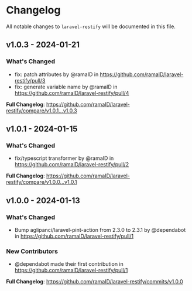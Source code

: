 # Changelog

All notable changes to `laravel-restify` will be documented in this file.

## v1.0.3 - 2024-01-21

### What's Changed

* fix: patch attributes by @ramaID in https://github.com/ramaID/laravel-restify/pull/3
* fix: generate variable name by @ramaID in https://github.com/ramaID/laravel-restify/pull/4

**Full Changelog**: https://github.com/ramaID/laravel-restify/compare/v1.0.1...v1.0.3

## v1.0.1 - 2024-01-15

### What's Changed

* fix/typescript transformer by @ramaID in https://github.com/ramaID/laravel-restify/pull/2

**Full Changelog**: https://github.com/ramaID/laravel-restify/compare/v1.0.0...v1.0.1

## v1.0.0 - 2024-01-13

### What's Changed

* Bump aglipanci/laravel-pint-action from 2.3.0 to 2.3.1 by @dependabot in https://github.com/ramaID/laravel-restify/pull/1

### New Contributors

* @dependabot made their first contribution in https://github.com/ramaID/laravel-restify/pull/1

**Full Changelog**: https://github.com/ramaID/laravel-restify/commits/v1.0.0
